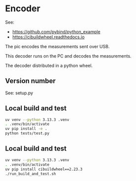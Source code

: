 # Encoder

See:
* https://github.com/pybind/python_example
* https://cibuildwheel.readthedocs.io

The pic encodes the measurements sent over USB.

This decoder runs on the PC and decodes the measurements.

The decoder distributed in a python wheel.

## Version number

See: setup.py

## Local build and test

```bash
uv venv --python 3.13.3 .venv
. .venv/bin/activate
uv pip install -e .
python tests/test.py
```

## Local build and test

```bash
uv venv --python 3.13.3 .venv
. .venv/bin/activate
uv pip install cibuildwheel==2.23.3
./run_build_and_test.sh
```
